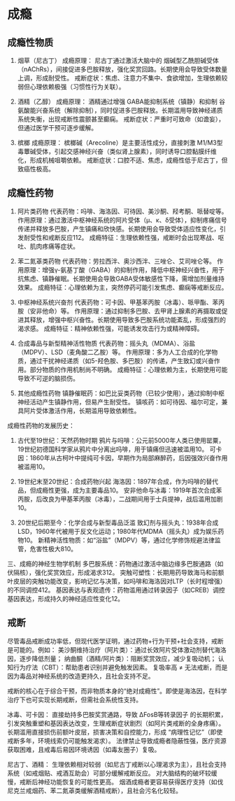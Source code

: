 # 成瘾

## 成瘾性物质

1. 烟草（尼古丁）
成瘾原理：
尼古丁通过激活大脑中的 烟碱型乙酰胆碱受体（nAChRs），间接促进多巴胺释放，强化奖赏回路。长期使用会导致受体数量上调，形成耐受性。
戒断症状：焦虑、注意力不集中、食欲增加，生理依赖较弱但心理依赖极强（习惯性行为关联）。

2. 酒精（乙醇）
成瘾原理：
酒精通过增强 GABA能抑制系统（镇静）和抑制 谷氨酸能兴奋系统（解除抑制），同时促进多巴胺释放。长期滥用导致神经递质系统失衡，出现戒断性震颤甚至癫痫。
戒断症状：严重时可致命（如谵妄），但通过医学干预可逐步缓解。

3. 槟榔
成瘾原理：
槟榔碱（Arecoline）是主要活性成分，直接刺激 M1/M3型毒蕈碱受体，引起交感神经兴奋（类似肾上腺素），同时诱导口腔黏膜纤维化，形成机械咀嚼依赖。
戒断症状：口腔不适、焦虑，成瘾性低于尼古丁，但致癌性极高。

## 成瘾性药物

1. 阿片类药物
代表药物：吗啡、海洛因、可待因、美沙酮、羟考酮、哌替啶等。
作用原理：通过激活中枢神经系统的阿片受体（μ、κ、δ受体），抑制疼痛信号传递并释放多巴胺，产生镇痛和欣快感。长期使用会导致受体适应性变化，引发耐受性和戒断反应112。
成瘾特征：生理依赖性强，戒断时会出现寒战、呕吐、肌肉疼痛等症状。

2. 苯二氮䓬类药物
代表药物：劳拉西泮、奥沙西泮、三唑仑、艾司唑仑等。
作用原理：增强γ-氨基丁酸（GABA）的抑制作用，降低中枢神经兴奋性，用于抗焦虑、镇静催眠。长期使用会导致GABA受体敏感性下降，需增加剂量维持效果。
成瘾特征：心理依赖为主，突然停药可能引发焦虑、癫痫等戒断反应。

3. 中枢神经系统兴奋剂
代表药物：可卡因、甲基苯丙胺（冰毒）、哌甲酯、苯丙胺（安非他命）等。
作用原理：通过抑制多巴胺、去甲肾上腺素的再摄取或促进其释放，增强中枢兴奋性。长期使用导致多巴胺系统功能紊乱，形成强烈的渴求感。
成瘾特征：精神依赖性强，可能诱发攻击行为或精神障碍。

4. 合成毒品与新型精神活性物质
代表药物：摇头丸（MDMA）、浴盐（MDPV）、LSD（麦角酸二乙胺）等。
作用原理：多为人工合成的化学物质，通过干扰神经递质（如5-羟色胺、多巴胺）的传递，产生致幻或兴奋作用。部分物质的作用机制尚不明确。
成瘾特征：心理依赖为主，长期使用可能导致不可逆的脑损伤。

5. 其他成瘾性药物
镇静催眠药：如巴比妥类药物（已较少使用），通过抑制中枢神经活动产生镇静作用，但易产生耐受性。
镇咳药：如可待因、福尔可定，兼具阿片受体激活作用，长期滥用导致依赖性。


成瘾性药物的发展历史：
1. 古代至19世纪：天然药物时期
鸦片与吗啡：公元前5000年人类已使用罂粟，19世纪初德国科学家从鸦片中分离出吗啡，用于镇痛但迅速被滥用10。
可卡因：1860年从古柯叶中提纯可卡因，早期作为局部麻醉药，后因强效兴奋作用被滥用10。

2. 19世纪末至20世纪：合成药物兴起
海洛因：1897年合成，作为吗啡的替代品，但成瘾性更强，成为主要毒品10。
安非他命与冰毒：1919年首次合成苯丙胺，后改良为甲基苯丙胺（冰毒），二战期间用于士兵提神，战后滥用加剧10。

3. 20世纪后期至今：化学合成与新型毒品泛滥
致幻剂与摇头丸：1938年合成LSD，1960年代被用于反文化运动；1980年代MDMA（摇头丸）成为娱乐药物10。
新精神活性物质：如“浴盐”（MDPV）等，通过化学修饰规避法律监管，危害性极大810。

三、成瘾的神经生物学机制
多巴胺系统：药物通过激活中脑边缘多巴胺通路（如伏隔核），强化奖赏效应，形成渴求312。
突触可塑性：长期用药导致海马和前额叶皮层的突触功能改变，影响记忆与决策，如吗啡和海洛因对LTP（长时程增强）的不同调控412。
基因表达与表观遗传：药物滥用通过转录因子（如CREB）调控基因表达，形成持久的神经适应性变化12。

## 戒断

尽管毒品戒断成功率低，但现代医学证明，通过药物+行为干预+社会支持，戒断是可能的。例如：
美沙酮维持治疗（阿片类）：通过长效阿片受体激动剂替代海洛因，逐步降低剂量；
纳曲酮（酒精/阿片类）：阻断奖赏效应，减少复吸动机；
认知行为疗法（CBT）：帮助患者识别并避免触发因素。
复吸率高 ≠ 无法戒断，而是因为毒品对神经系统的改造更持久，且社会支持不足。

戒断的核心在于综合干预，而非物质本身的“绝对成瘾性”。即使是海洛因，在科学治疗下也可实现长期戒断，但需社会系统性支持。

冰毒、可卡因：
直接劫持多巴胺奖赏通路，导致 ΔFosB等转录因子 的长期积累，引发突触重塑和基因表达改变，生理戒断症状剧烈（如阿片类戒断的全身疼痛）。
长期滥用直接损伤前额叶皮层，损害决策和自控能力，形成 “病理性记忆”（即使戒断多年，环境线索仍可能触发渴求）。
法律禁止导致成瘾者隐蔽性强，医疗资源获取困难，且戒毒后易因环境诱因（如毒友圈子）复吸。

尼古丁、酒精：
生理依赖相对较弱（如尼古丁戒断以心理渴求为主），且社会支持系统（如戒烟贴、戒酒互助会）可部分缓解戒断反应。
对大脑结构的破坏较缓慢，戒断后神经功能恢复的可能性更高。
烟酒成瘾者更容易获得医疗支持（如伐尼克兰戒烟药、苯二氮䓬类缓解酒精戒断），且社会污名化较轻。
